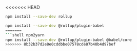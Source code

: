 <<<<<<< HEAD
```sh
npm install --save-dev rollup
```

```sh
npm install --save-dev @rollup/plugin-babel
=======
```shell npm2yarn
npm install --save-dev @rollup/plugin-babel @babel/core
>>>>>>> 8b32b37d2e8e0cddbbe07578cde87b40b4d97bef
```
